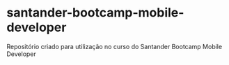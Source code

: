 # santander-bootcamp-mobile-developer
Repositório criado para utilização no curso do Santander Bootcamp Mobile Developer
